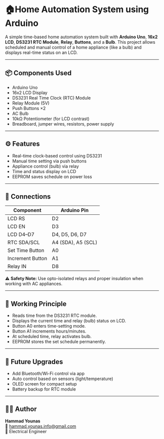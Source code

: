 # 🏠Home Automation System using Arduino

A simple time-based home automation system built with **Arduino Uno**, **16x2 LCD**, **DS3231 RTC Module**, **Relay**, **Buttons**, and a **Bulb**. This project allows scheduled and manual control of a home appliance (like a bulb) and displays real-time status on an LCD.

---

## 📦 Components Used

- Arduino Uno
- 16x2 LCD Display
- DS3231 Real Time Clock (RTC) Module
- Relay Module (5V)
- Push Buttons ×2
- AC Bulb
- 10kΩ Potentiometer (for LCD contrast)
- Breadboard, jumper wires, resistors, power supply

---

## ⚙️ Features

- Real-time clock-based control using DS3231
- Manual time setting via push buttons
- Appliance control (bulb) via relay
- Time and status display on LCD
- EEPROM saves schedule on power loss

---

## 🔌 Connections

| Component        | Arduino Pin       |
|------------------|-------------------|
| LCD RS           | D2                |
| LCD EN           | D3                |
| LCD D4–D7        | D4, D5, D6, D7    |
| RTC SDA/SCL      | A4 (SDA), A5 (SCL)|
| Set Time Button  | A0                |
| Increment Button | A1                |
| Relay IN         | D8                |

⚠️ **Safety Note:** Use opto-isolated relays and proper insulation when working with AC appliances.

---

## 🧠 Working Principle

- Reads time from the DS3231 RTC module.
- Displays the current time and relay (bulb) status on LCD.
- Button A0 enters time-setting mode.
- Button A1 increments hours/minutes.
- At scheduled time, relay activates bulb.
- EEPROM stores the set schedule permanently.

---

## 🚀 Future Upgrades

- Add Bluetooth/Wi-Fi control via app
- Auto control based on sensors (light/temperature)
- OLED screen for compact setup
- Battery backup for RTC module

---

## 👨‍💻 Author

**Hammad Younas**  
📧 hammad.younas.info@gmail.com  
🔌 Electrical Engineer 

